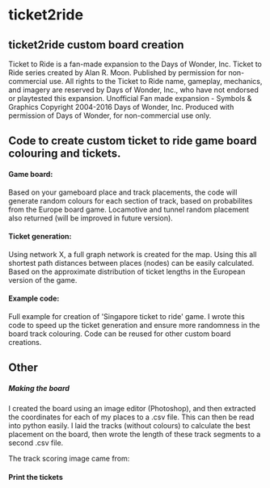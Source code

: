 # ticket2ride

## ticket2ride custom board creation
Ticket to Ride is a fan-made expansion to the Days of Wonder, Inc. Ticket to Ride series created by Alan R. Moon. 
Published by permission for non-commercial use. All rights to the Ticket to Ride name, gameplay, mechanics, and imagery are reserved by Days of Wonder, Inc., who have not endorsed or playtested this expansion.
Unofficial Fan made expansion - Symbols & Graphics Copyright 2004-2016 Days of Wonder, Inc. Produced with permission of Days of Wonder, for non-commercial use only.

## Code to create custom ticket to ride game board colouring and tickets.

#### Game board:
Based on your gameboard place and track placements, the code will generate random colours for each section of track, based on probabilites from the Europe board game. Locamotive and tunnel random placement also returned (will be improved in future version).

#### Ticket generation:
Using network X, a full graph network is created for the map. Using this all shortest path distances between places (nodes) can be easily calculated. Based on the approximate distribution of ticket lengths in the European version of the game.

#### Example code:
Full example for creation of 'Singapore ticket to ride' game. I wrote this code to speed up the ticket generation and ensure more randomness in the board track colouring. Code can be reused for other custom board creations.

## Other
##### Making the board

I created the board using an image editor (Photoshop), and then extracted the coordinates for each of my places to a .csv file. This can then be read into python easily.
I laid the tracks (without colours) to calculate the best placement on the board, then wrote the length of these track segments to a second .csv file.

The track scoring image came from: 

#### Print the tickets
